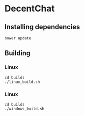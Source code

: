 # DecentChat

## Installing dependencies

```
bower update
```

## Building

### Linux

```
cd builds
./linux_build.sh
```

### Linux

```
cd builds
./windows_build.sh
```
